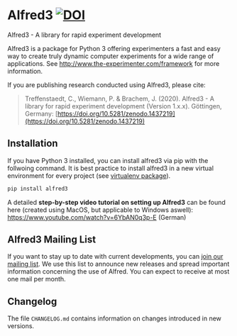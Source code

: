 # Alfred3 [![DOI](https://zenodo.org/badge/150700371.svg)](https://zenodo.org/badge/latestdoi/150700371)

Alfred3 - A library for rapid experiment development

Alfred3 is a package for Python 3 offering experimenters a fast and easy way to create truly dynamic computer experiments for a wide range of applications. See http://www.the-experimenter.com/framework for more information.

If you are publishing research conducted using Alfred3, please cite:

> Treffenstaedt, C., Wiemann, P. & Brachem, J. (2020). Alfred3 - A library for rapid experiment development (Version 1.x.x). Göttingen, Germany: [https://doi.org/10.5281/zenodo.1437219](https://doi.org/10.5281/zenodo.1437219)


## Installation

If you have Python 3 installed, you can install alfred3 via pip with the follwoing command. It is best practice to install alfred3 in a new virtual environment for every project (see [virtualenv package](https://virtualenv.pypa.io/en/latest/)).

```bash
pip install alfred3
```

A detailed **step-by-step video tutorial on setting up Alfred3** can be found here (created using MacOS, but applicable to Windows aswell): https://www.youtube.com/watch?v=6YbAN0q3p-E (German)

## Alfred3 Mailing List

If you want to stay up to date with current developments, you can [join our mailing list](https://listserv.gwdg.de/mailman/listinfo/Alfred).
We use this list to announce new releases and spread important information concerning the use of Alfred. You can expect to receive at most one mail per month.

## Changelog

The file `CHANGELOG.md` contains information on changes introduced in new versions.
